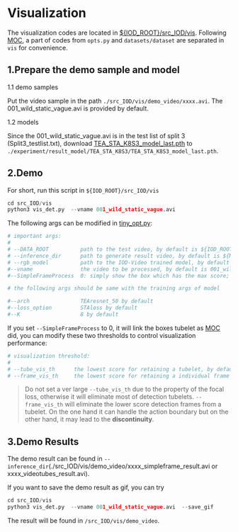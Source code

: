 # Visualization
The visualization codes are located in [${IOD_ROOT}/src_IOD/vis](../src_IOD/vis). Following [MOC](https://github.com/MCG-NJU/MOC-Detector), a part of codes from `opts.py` and `datasets/dataset` are separated in `vis` for convenience.

## 1.Prepare the demo sample and model
1.1 demo samples

Put the video sample in the path ``./src_IOD/vis/demo_video/xxxx.avi``. The 001_wild_static_vague.avi is provided by default.

1.2 models

Since the 001_wild_static_vague.avi is in the test list of split 3 (Split3_testlist.txt), download [TEA_STA_K8S3_model_last.pth](https://drive.google.com/file/d/1jMWSMgeQYzQO9LW5Dc7pLEC8IXzhUXDL/view?usp=sharing) to `./experiment/result_model/TEA_STA_K8S3/TEA_STA_K8S3_model_last.pth`.

## 2.Demo

For short, run this script in `${IOD_ROOT}/src_IOD/vis`

```python
cd src_IOD/vis
python3 vis_det.py  --vname 001_wild_static_vague.avi 
```

The following args can be modified in [tiny_opt.py](../src_IOD/vis/tiny_opt.py):

```python
# important args:
#
# --DATA_ROOT          path to the test video, by default is ${IOD_ROOT}/src_IOD/vis/demo_video
# --inference_dir      path to generate result video, by default is ${MOC_ROOT}/src_IOD/vis/demo_video
# --rgb_model          path to the IOD-Video trained model, by default is ${MOC_ROOT}/experiment/result_model/TEA_STA_K8S3/TEA_STA_K8S3_model_last.pth
#--vname               the video to be processed, by default is 001_wild_static_vague.avi 
#--SimpleFrameProcess  0: simply show the box which has the max score; 1: link the boxes tubelet as  [MOC](https://github.com/MCG-NJU/MOC-Detector) did

# the following args should be same with the training args of model 

#--arch                TEAresnet_50 by default
#--loss_option         STAloss by default
#--K                   8 by default
```

If you set `--SimpleFrameProcess` to 0, it will link the boxes tubelet as  [MOC](https://github.com/MCG-NJU/MOC-Detector) did, you can modify these two thresholds to control visualization performance:
```python
# visualization threshold:
#
# --tube_vis_th      the lowest score for retaining a tubelet, by default is 0.12 (tubelet score)
# --frame_vis_th     the lowest score for retaining a individual frame in the tubelet, by default is 0.015 (frame score)
```

>Do not set a ver large `--tube_vis_th` due to the property of the focal loss, otherwise it will eliminate most of detection tubelets.
>`--frame_vis_th` will eliminate the lower score detection frames from a tubelet. On the one hand it can handle the action boundary but on the other hand, it may lead to the **discontinuity**.
 

 
## 3.Demo Results

The demo result can be found in `--inference_dir`(./src_IOD/vis/demo_video/xxxx_simpleframe_result.avi or xxxx_videotubes_result.avi).

If you want to save the demo result as gif, you can try
```python
cd src_IOD/vis
python3 vis_det.py  --vname 001_wild_static_vague.avi  --save_gif
```
The result will be found in `/src_IOD/vis/demo_video`.